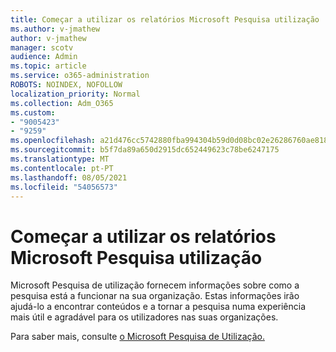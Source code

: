 ```yaml
---
title: Começar a utilizar os relatórios Microsoft Pesquisa utilização
ms.author: v-jmathew
author: v-jmathew
manager: scotv
audience: Admin
ms.topic: article
ms.service: o365-administration
ROBOTS: NOINDEX, NOFOLLOW
localization_priority: Normal
ms.collection: Adm_O365
ms.custom:
- "9005423"
- "9259"
ms.openlocfilehash: a21d476cc5742880fba994304b59d0d08bc02e26286760ae8181b97877144e25
ms.sourcegitcommit: b5f7da89a650d2915dc652449623c78be6247175
ms.translationtype: MT
ms.contentlocale: pt-PT
ms.lasthandoff: 08/05/2021
ms.locfileid: "54056573"
---
```

# <a name="get-started-with-using-microsoft-search-usage-reports"></a>Começar a utilizar os relatórios Microsoft Pesquisa utilização

Microsoft Pesquisa de utilização fornecem informações sobre como a pesquisa está a funcionar na sua organização. Estas informações irão ajudá-lo a encontrar conteúdos e a tornar a pesquisa numa experiência mais útil e agradável para os utilizadores nas suas organizações.

Para saber mais, consulte [o Microsoft Pesquisa de Utilização.](https://go.microsoft.com/fwlink/?linkid=2152048)
